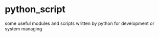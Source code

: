 # python_script
some useful modules and scripts written by python for development or system managing
